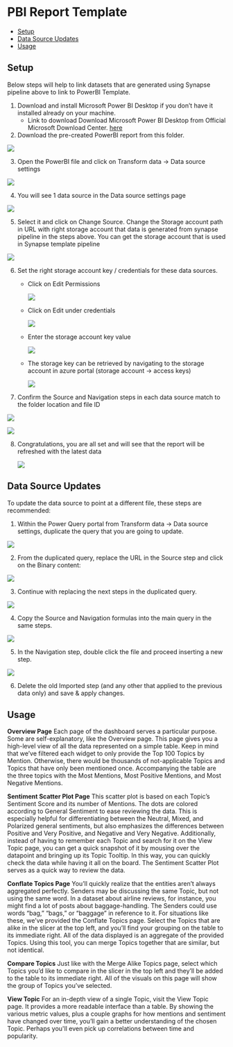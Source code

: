 # **PBI Report Template**

- [Setup](#Setup)
- [Data Source Updates](#Data-Source-Updates)
- [Usage](#Usage)

## Setup

Below steps will help to link datasets that are generated using Synapse pipeline above to link to PowerBI 
Template. 
1. Download and install Microsoft Power BI Desktop if you don’t have it installed already on your machine. 
    - Link to download Download Microsoft Power BI Desktop from Official Microsoft Download Center. [here](https://www.microsoft.com/en-us/download/details.aspx?id=58494)
2. Download the pre-created PowerBI report from this folder.

![](Images/EsaPbiTemplateDownload.png)

3. Open the PowerBI file and click on Transform data → Data source settings

![](Images/DataSourceSettings.png)

4. You will see 1 data source in the Data source settings page

![](Images/ChangeSource.png)

5. Select it and click on Change Source. Change the Storage account path in URL with right storage account that data is generated from synapse pipeline in the steps above. You can get the storage account that is used in Synapse template pipeline

![](Images/ADLStorageURLChange.png)

6. Set the right storage account key / credentials for these data sources.
    - Click on Edit Permissions

        ![](Images/4.4.a.png)        

    - Click on Edit under credentials

        ![](Images/4.4.b.png)        

    - Enter the storage account key value

        ![](Images/4.4.c.png)        

    - The storage key can be retrieved by navigating to the storage account in azure portal (storage account → access keys)

        ![](Images/4.4.d.png)        

7. Confirm the Source and Navigation steps in each data source match to the folder location and file ID

![](Images/5.1.png)

![](Images/5.2.png)

8. Congratulations, you are all set and will see that the report will be refreshed with the latest data

    ![](Images/0.1.png) 

## Data Source Updates

To update the data source to point at a different file, these steps are recommended:

1. Within the Power Query portal from Transform data → Data source settings, duplicate the query that you are going to update.

  ![](Images/5.3.png) 

2. From the duplicated query, replace the URL in the Source step and click on the Binary content:

  ![](Images/5.4.png) 

3. Continue with replacing the next steps in the duplicated query.

  ![](Images/5.5.png) 

4. Copy the Source and Navigation formulas into the main query in the same steps.

  ![](Images/5.6.png) 

5. In the Navigation step, double click the file and proceed inserting a new step.

  ![](Images/5.7.png) 

6. Delete the old Imported step (and any other that applied to the previous data only) and save & apply changes. 

## Usage

**Overview Page**
Each page of the dashboard serves a particular purpose. Some are self-explanatory, like the Overview page. This page gives you a high-level view of all the data represented on a simple table. Keep in mind that we’ve filtered each widget to only provide the Top 100 Topics by Mention. Otherwise, there would be thousands of not-applicable Topics and Topics that have only been mentioned once. Accompanying the table are the three topics with the Most Mentions, Most Positive Mentions, and Most Negative Mentions.

**Sentiment Scatter Plot Page**
This scatter plot is based on each Topic’s Sentiment Score and its number of Mentions. The dots are colored according to General Sentiment to ease reviewing the data. This is especially helpful for differentiating between the Neutral, Mixed, and Polarized general sentiments, but also emphasizes the differences between Positive and Very Positive, and Negative and Very Negative. Additionally, instead of having to remember each Topic and search for it on the View Topic page, you can get a quick snapshot of it by mousing over the datapoint and bringing up its Topic Tooltip. In this way, you can quickly check the data while having it all on the board. The Sentiment Scatter Plot serves as a quick way to review the data. 

**Conflate Topics Page**
You’ll quickly realize that the entities aren’t always aggregated perfectly. Senders may be discussing the same Topic, but not using the same word. In a dataset about airline reviews, for instance, you might find a lot of posts about baggage-handling. The Senders could use words “bag,” “bags,” or “baggage” in reference to it. For situations like these, we’ve provided the Conflate Topics page.  Select the Topics that are alike in the slicer at the top left, and you’ll find your grouping on the table to its immediate right. All of the data displayed is an aggregate of the provided Topics. Using this tool, you can merge Topics together that are similar, but not identical. 

**Compare Topics**
Just like with the Merge Alike Topics page, select which Topics you’d like to compare in the slicer in the top left and they’ll be added to the table to its immediate right. All of the visuals on this page will show the group of Topics you’ve selected.

**View Topic**
For an in-depth view of a single Topic, visit the View Topic page. It provides a more readable interface than a table. By showing the various metric values, plus a couple graphs for how mentions and sentiment have changed over time, you’ll gain a better understanding of the chosen Topic. Perhaps you'll even pick up correlations between time and popularity. 

